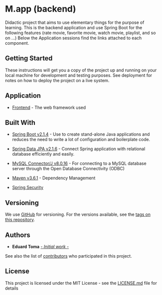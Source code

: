 # M.app (backend)

Didactic project that aims to use elementary things for the purpose of learning. This is the backend application and use Spring Boot for the following features (rate movie, favorite movie, watch movie, playlist, and so on ...) Below the Application sessions find the links attached to each component.

## Getting Started

These instructions will get you a copy of the project up and running on your local machine for development and testing purposes. See deployment for notes on how to deploy the project on a live system.

## Application

- [Frontend](https://github.com/TomaEduard/movie-web-app) - The web framework used

## Built With

* [Spring Boot v2.1.4](https://spring.io/projects/spring-boot) - Use to create stand-alone Java applications and reduces the need to write a lot of configuration and boilerplate code.

* [Spring Data JPA v2.1.6](https://spring.io/guides/gs/accessing-data-jpa/) - Connect Spring application with relational database efficiently and easily.
* [MySQL Connector/J v8.0.16](https://mvnrepository.com/artifact/mysql/mysql-connector-java) - For connecting to a MySQL database server through the Open Database Connectivity (ODBC)
* [Maven v3.6.1](https://maven.apache.org/) - Dependency Management
* [Spring Security]() 

## Versioning

We use [GitHub](https://github.com/) for versioning. For the versions available, see the [tags on this repository](https://github.com/TomaEduard/movie-app-api).

## Authors

- **Eduard Toma** [- _Initial work_ -](https://github.com/TomaEduard/movie-app-api)

See also the list of [contributors](https://github.com/TomaEduard/movie-app-api/graphs/contributors) who participated in this project.

## License

This project is licensed under the MIT License - see the [LICENSE.md](LICENSE.md) file for details
